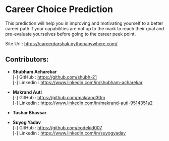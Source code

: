 # Career Choice Prediction
This prediction will help you in improving and motivating yourself to a better career path if your capabilities are not up to the mark to reach their goal and pre-evaluate yourselves before going to the career peek point.

Site Url : https://careerdarshak.pythonanywhere.com/

## Contributors:
- **Shubham Acharekar**<br>
[-] GitHub : <a href="https://github.com/Heisenberg3562">https://github.com/shubh-21</a><br/>
[-] Linkedin : <a href="https://github.com/Heisenberg3562">https://www.linkedin.com/in/shubham-acharekar</a>

- **Makrand Auti**<br>
[-] GitHub : <a href="https://github.com/adeeba16">https://github.com/makrand30m</a><br/>
[-] Linkedin : <a href="https://github.com/Heisenberg3562">https://www.linkedin.com/in/makrand-auti-9514351a2</a>

- **Tushar Bhavsar**<br>

- **Suyog Yadav**<br>
[-] GitHub : <a href="https://github.com/ibrahimsar24">https://github.com/codekid007</a><br/>
[-] Linkedin : <a href="https://github.com/Heisenberg3562">https://www.linkedin.com/in/suyogyadav</a>
